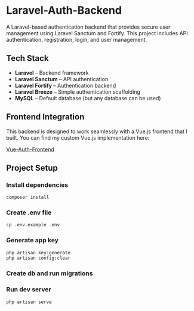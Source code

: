 # Laravel-Auth-Backend

A Laravel-based authentication backend that provides secure user management using Laravel Sanctum and Fortify. This project includes API authentication, registration, login, and user management.

## Tech Stack

- **Laravel** – Backend framework  
- **Laravel Sanctum** – API authentication  
- **Laravel Fortify** – Authentication backend  
- **Laravel Breeze** – Simple authentication scaffolding  
- **MySQL** – Default database (but any database can be used)  

## Frontend Integration

This backend is designed to work seamlessly with a Vue.js frontend that I built. You can find my custom Vue.js implementation here:

[Vue-Auth-Frontend](https://github.com/Tabs467/Vue-Auth-Frontend)

## Project Setup

### Install dependencies

```sh
composer install
```

### Create .env file

```sh
cp .env.example .env
```

### Generate app key

```sh
php artisan key:generate
php artisan config:clear
```

### Create db and run migrations

### Run dev server

```sh
php artisan serve
```
